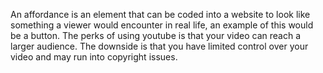 An affordance is an element that can be coded into a website to look like something a viewer would encounter in real life, an example of this would be a button.
The perks of using youtube is that your video can reach a larger audience. The downside is that you have limited control over your video and may run into copyright issues. 
